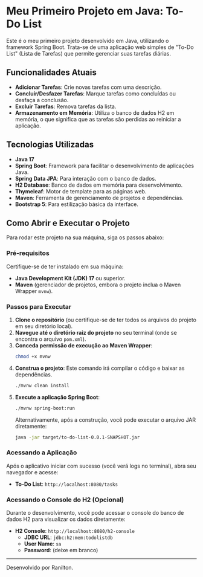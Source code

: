 # Meu Primeiro Projeto em Java: To-Do List

Este é o meu primeiro projeto desenvolvido em Java, utilizando o framework Spring Boot. Trata-se de uma aplicação web simples de "To-Do List" (Lista de Tarefas) que permite gerenciar suas tarefas diárias.

## Funcionalidades Atuais

* **Adicionar Tarefas**: Crie novas tarefas com uma descrição.
* **Concluir/Desfazer Tarefas**: Marque tarefas como concluídas ou desfaça a conclusão.
* **Excluir Tarefas**: Remova tarefas da lista.
* **Armazenamento em Memória**: Utiliza o banco de dados H2 em memória, o que significa que as tarefas são perdidas ao reiniciar a aplicação.

## Tecnologias Utilizadas

* **Java 17**
* **Spring Boot**: Framework para facilitar o desenvolvimento de aplicações Java.
* **Spring Data JPA**: Para interação com o banco de dados.
* **H2 Database**: Banco de dados em memória para desenvolvimento.
* **Thymeleaf**: Motor de template para as páginas web.
* **Maven**: Ferramenta de gerenciamento de projetos e dependências.
* **Bootstrap 5**: Para estilização básica da interface.

## Como Abrir e Executar o Projeto

Para rodar este projeto na sua máquina, siga os passos abaixo:

### Pré-requisitos

Certifique-se de ter instalado em sua máquina:

* **Java Development Kit (JDK) 17** ou superior.
* **Maven** (gerenciador de projetos, embora o projeto inclua o Maven Wrapper `mvnw`).

### Passos para Executar

1.  **Clone o repositório** (ou certifique-se de ter todos os arquivos do projeto em seu diretório local).
2.  **Navegue até o diretório raiz do projeto** no seu terminal (onde se encontra o arquivo `pom.xml`).
3.  **Conceda permissão de execução ao Maven Wrapper**:
    ```bash
    chmod +x mvnw
    ```
4.  **Construa o projeto**: Este comando irá compilar o código e baixar as dependências.
    ```bash
    ./mvnw clean install
    ```
5.  **Execute a aplicação Spring Boot**:
    ```bash
    ./mvnw spring-boot:run
    ```
    Alternativamente, após a construção, você pode executar o arquivo JAR diretamente:
    ```bash
    java -jar target/to-do-list-0.0.1-SNAPSHOT.jar
    ```

### Acessando a Aplicação

Após o aplicativo iniciar com sucesso (você verá logs no terminal), abra seu navegador e acesse:

* **To-Do List**: `http://localhost:8080/tasks`

### Acessando o Console do H2 (Opcional)

Durante o desenvolvimento, você pode acessar o console do banco de dados H2 para visualizar os dados diretamente:

* **H2 Console**: `http://localhost:8080/h2-console`
    * **JDBC URL**: `jdbc:h2:mem:todolistdb`
    * **User Name**: `sa`
    * **Password**: (deixe em branco)

---

Desenvolvido por Ranilton.
